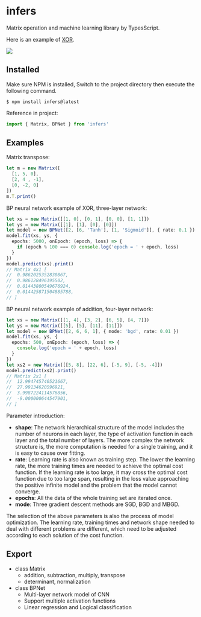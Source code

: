 # infers
Matrix operation and machine learning library by TypesScript.

Here is an example of [XOR](https://badgua.gitee.io/infers/xor.html).

![](https://gitee.com/badgua/infers/raw/main/browser/net.png)

## Installed
Make sure NPM is installed, Switch to the project directory then execute the following command.
```shell
$ npm install infers@latest
```
Reference in project:
```ts
import { Matrix, BPNet } from 'infers'
```

## Examples
Matrix transpose: 
```ts
let m = new Matrix([
  [1, 5, 0],
  [2, 4 , -1],
  [0, -2, 0]
])
m.T.print()
```
BP neural network example of XOR, three-layer network: 
```ts
let xs = new Matrix([[1, 0], [0, 1], [0, 0], [1, 1]])
let ys = new Matrix([[1], [1], [0], [0]])
let model = new BPNet([2, [6, 'Tanh'], [1, 'Sigmoid']], { rate: 0.1 })
model.fit(xs, ys, {
  epochs: 5000, onEpoch: (epoch, loss) => {
    if (epoch % 100 === 0) console.log('epoch = ' + epoch, loss)
  }
})
model.predict(xs).print()
// Matrix 4x1 [
//  0.9862025352830867, 
//  0.986128496195502, 
//  0.01443800549676924, 
//  0.014425871504885788, 
// ]
```
BP neural network example of addition, four-layer network: 
```ts
let xs = new Matrix([[1, 4], [3, 2], [6, 5], [4, 7]])
let ys = new Matrix([[5], [5], [11], [11]])
let model = new BPNet([2, 6, 6, 1], { mode: 'bgd', rate: 0.01 })
model.fit(xs, ys, {
  epochs: 500, onEpoch: (epoch, loss) => {
    console.log('epoch = ' + epoch, loss)
  }
})
let xs2 = new Matrix([[5, 8], [22, 6], [-5, 9], [-5, -4]])
model.predict(xs2).print()
// Matrix 2x1 [
//  12.994745740521667, 
//  27.99134620596921, 
//  3.9987224114576856, 
//  -9.000000644547901,
// ]
```
Parameter introduction: 
 - **shape**: The network hierarchical structure of the model includes the number of neurons in each layer, the type of activation function in each layer and the total number of layers. The more complex the network structure is, the more computation is needed for a single training, and it is easy to cause over fitting.
 - **rate**: Learning rate is also known as training step. The lower the learning rate, the more training times are needed to achieve the optimal cost function. If the learning rate is too large, it may cross the optimal cost function due to too large span, resulting in the loss value approaching the positive infinite model and the problem that the model cannot converge.
 - **epochs**: All the data of the whole training set are iterated once.
 - **mode**: Three gradient descent methods are SGD, BGD and MBGD.

The selection of the above parameters is also the process of model optimization. The learning rate, training times and network shape needed to deal with different problems are different, which need to be adjusted according to each solution of the cost function.

## Export
- class Matrix
  - addition, subtraction, multiply, transpose
  - determinant, normalization
- class BPNet
  - Multi-layer network model of CNN
  - Support multiple activation functions
  - Linear regression and Logical classification